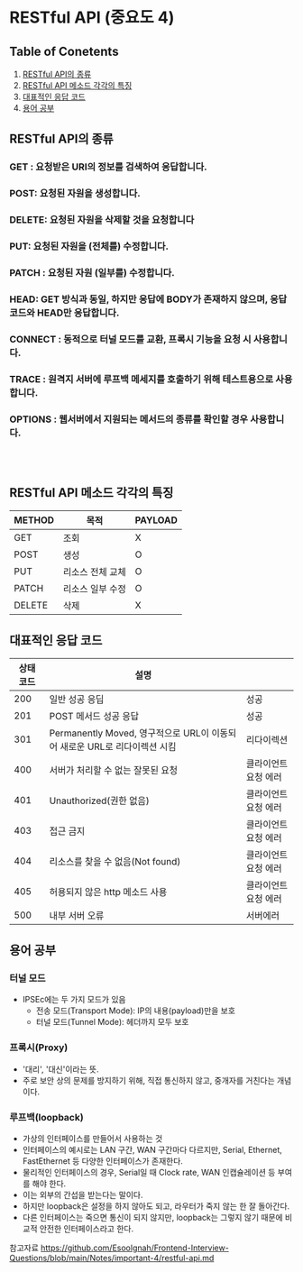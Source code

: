 # RESTful API (중요도 4)

## Table of Conetents

1. [RESTful API의 종류](#RESTful-API의-종류)
2. [RESTful API 메소드 각각의 특징](#RESTful-API-메소드-각각의-특징)
3. [대표적인 응답 코드](#대표적인-응답-코드)
4. [용어 공부](#용어-공부)

## RESTful API의 종류

### GET : 요청받은 URI의 정보를 검색하여 응답합니다.

### POST: 요청된 자원을 생성합니다.

### DELETE: 요청된 자원을 삭제할 것을 요청합니다

### PUT: 요청된 자원을 (전체를) 수정합니다.

### PATCH : 요청된 자원 (일부를) 수정합니다.

### HEAD: GET 방식과 동일, 하지만 응답에 BODY가 존재하지 않으며, 응답코드와 HEAD만 응답합니다.

### CONNECT : 동적으로 터널 모드를 교환, 프록시 기능을 요청 시 사용합니다.

### TRACE : 원격지 서버에 루프백 메세지를 호출하기 위해 테스트용으로 사용합니다.

### OPTIONS : 웹서버에서 지원되는 메서드의 종류를 확인할 경우 사용합니다.

<br/>
<br/>

## RESTful API 메소드 각각의 특징

| METHOD | 목적             | PAYLOAD |
| ------ | ---------------- | ------- |
| GET    | 조회             | X       |
| POST   | 생성             | O       |
| PUT    | 리소스 전체 교체 | O       |
| PATCH  | 리소스 일부 수정 | O       |
| DELETE | 삭제             | X       |

## 대표적인 응답 코드

| 상태 코드 | 설명                                                                      |                      |
| --------- | ------------------------------------------------------------------------- | -------------------- |
| 200       | 일반 성공 응딥                                                            | 성공                 |
| 201       | POST 메서드 성공 응답                                                     | 성공                 |
| 301       | Permanently Moved, 영구적으로 URL이 이동되어 새로운 URL로 리다이렉션 시킴 | 리다이렉션           |
| 400       | 서버가 처리할 수 없는 잘못된 요청                                         | 클라이언트 요청 에러 |
| 401       | Unauthorized(권한 없음)                                                   | 클라이언트 요청 에러 |
| 403       | 접근 금지                                                                 | 클라이언트 요청 에러 |
| 404       | 리소스를 찾을 수 없음(Not found)                                          | 클라이언트 요청 에러 |
| 405       | 허용되지 않은 http 메소드 사용                                            | 클라이언트 요청 에러 |
| 500       | 내부 서버 오류                                                            | 서버에러             |

## 용어 공부

### 터널 모드

- IPSEc에는 두 가지 모드가 있음
  - 전송 모드(Transport Mode): IP의 내용(payload)만을 보호
  - 터널 모드(Tunnel Mode): 헤더까지 모두 보호

### 프록시(Proxy)

- '대리', '대신'이라는 뜻.
- 주로 보안 상의 문제를 방지하기 위해, 직접 통신하지 않고, 중개자를 거친다는 개념이다.

### 루프백(loopback)

- 가상의 인터페이스를 만들어서 사용하는 것
- 인터페이스의 예시로는 LAN 구간, WAN 구간마다 다르지만, Serial, Ethernet, FastEthernet 등 다양한 인터페이스가 존재한다.
- 물리적인 인터페이스의 경우, Serial일 때 Clock rate, WAN 인캡슐레이션 등 부여를 해야 한다.
- 이는 외부의 간섭을 받는다는 말이다.
- 하지만 loopback은 설정을 하지 않아도 되고, 라우터가 죽지 않는 한 잘 돌아간다.
- 다른 인터페이스는 죽으면 통신이 되지 않지만, loopback는 그렇지 않기 때문에 비교적 안전한 인터페이스라고 한다.

참고자료
https://github.com/Esoolgnah/Frontend-Interview-Questions/blob/main/Notes/important-4/restful-api.md
